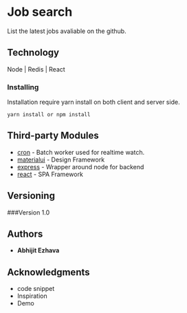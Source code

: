 # Job search

List the latest jobs avaliable on the github.


## Technology

Node | Redis | React 


### Installing

Installation require yarn install on both client and server side.


```
yarn install or npm install
```



## Third-party Modules

* [cron](https://www.npmjs.com/package/cron) - Batch worker used for realtime watch.
* [materialui](https://material-ui.com/) - Design Framework
* [express](https://expressjs.com/) - Wrapper around node for backend
* [react](https://reactjs.org/) - SPA Framework



## Versioning

###Version 1.0

## Authors

* **Abhijit Ezhava**

## Acknowledgments

* code snippet
* Inspiration
* Demo
